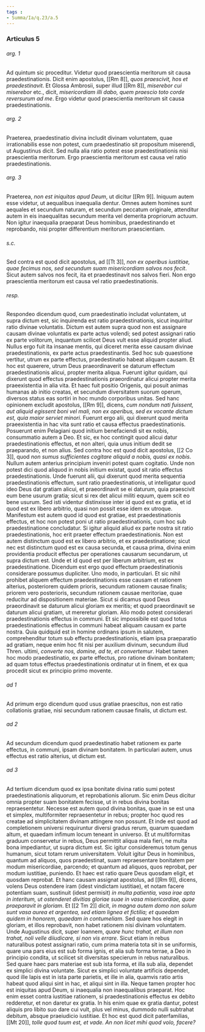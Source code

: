 ```yaml
---
tags : 
- Summa/Ia/q.23/a.5
---
```


### Articulus 5

###### arg. 1
Ad quintum sic proceditur. Videtur quod praescientia meritorum sit causa praedestinationis. Dicit enim apostolus, [[Rm 8]], *quos praescivit, hos et praedestinavit*. Et Glossa Ambrosii, super illud [[Rm 8]], *miserebor cui miserebor* etc., dicit, *misericordiam illi dabo, quem praescio toto corde reversurum ad me*. Ergo videtur quod praescientia meritorum sit causa praedestinationis.

###### arg. 2
Praeterea, praedestinatio divina includit divinam voluntatem, quae irrationabilis esse non potest, cum praedestinatio sit propositum miserendi, ut Augustinus dicit. Sed nulla alia ratio potest esse praedestinationis nisi praescientia meritorum. Ergo praescientia meritorum est causa vel ratio praedestinationis.

###### arg. 3
Praeterea, *non est iniquitas apud Deum*, ut dicitur [[Rm 9]]. Iniquum autem esse videtur, ut aequalibus inaequalia dentur. Omnes autem homines sunt aequales et secundum naturam, et secundum peccatum originale, attenditur autem in eis inaequalitas secundum merita vel demerita propriorum actuum. Non igitur inaequalia praeparat Deus hominibus, praedestinando et reprobando, nisi propter differentium meritorum praescientiam.

###### s.c.
Sed contra est quod dicit apostolus, ad [[Tt 3]], *non ex operibus iustitiae, quae fecimus nos, sed secundum suam misericordiam salvos nos fecit*. Sicut autem salvos nos fecit, ita et praedestinavit nos salvos fieri. Non ergo praescientia meritorum est causa vel ratio praedestinationis.

###### resp.
Respondeo dicendum quod, cum praedestinatio includat voluntatem, ut supra dictum est, sic inquirenda est ratio praedestinationis, sicut inquiritur ratio divinae voluntatis. Dictum est autem supra quod non est assignare causam divinae voluntatis ex parte actus volendi; sed potest assignari ratio ex parte volitorum, inquantum scilicet Deus vult esse aliquid propter aliud. Nullus ergo fuit ita insanae mentis, qui diceret merita esse causam divinae praedestinationis, ex parte actus praedestinantis. Sed hoc sub quaestione vertitur, utrum ex parte effectus, praedestinatio habeat aliquam causam. Et hoc est quaerere, utrum Deus praeordinaverit se daturum effectum praedestinationis alicui, propter merita aliqua. Fuerunt igitur quidam, qui dixerunt quod effectus praedestinationis praeordinatur alicui propter merita praeexistentia in alia vita. Et haec fuit positio Origenis, qui posuit animas humanas ab initio creatas, et secundum diversitatem suorum operum, diversos status eas sortiri in hoc mundo corporibus unitas. Sed hanc opinionem excludit apostolus, [[Rm 9]], dicens, *cum nondum nati fuissent, aut aliquid egissent boni vel mali, non ex operibus, sed ex vocante dictum est, quia maior serviet minori*. Fuerunt ergo alii, qui dixerunt quod merita praeexistentia in hac vita sunt ratio et causa effectus praedestinationis. Posuerunt enim Pelagiani quod initium benefaciendi sit ex nobis, consummatio autem a Deo. Et sic, ex hoc contingit quod alicui datur praedestinationis effectus, et non alteri, quia unus initium dedit se praeparando, et non alius. Sed contra hoc est quod dicit apostolus, [[2 Co 3]], quod *non sumus sufficientes cogitare aliquid a nobis, quasi ex nobis*. Nullum autem anterius principium inveniri potest quam cogitatio. Unde non potest dici quod aliquod in nobis initium existat, quod sit ratio effectus praedestinationis. Unde fuerunt alii, qui dixerunt quod merita sequentia praedestinationis effectum, sunt ratio praedestinationis, ut intelligatur quod ideo Deus dat gratiam alicui, et praeordinavit se ei daturum, quia praescivit eum bene usurum gratia; sicut si rex det alicui militi equum, quem scit eo bene usurum. Sed isti videntur distinxisse inter id quod est ex gratia, et id quod est ex libero arbitrio, quasi non possit esse idem ex utroque. Manifestum est autem quod id quod est gratiae, est praedestinationis effectus, et hoc non potest poni ut ratio praedestinationis, cum hoc sub praedestinatione concludatur. Si igitur aliquid aliud ex parte nostra sit ratio praedestinationis, hoc erit praeter effectum praedestinationis. Non est autem distinctum quod est ex libero arbitrio, et ex praedestinatione; sicut nec est distinctum quod est ex causa secunda, et causa prima, divina enim providentia producit effectus per operationes causarum secundarum, ut supra dictum est. Unde et id quod est per liberum arbitrium, est ex praedestinatione. Dicendum est ergo quod effectum praedestinationis considerare possumus dupliciter. Uno modo, in particulari. Et sic nihil prohibet aliquem effectum praedestinationis esse causam et rationem alterius, posteriorem quidem prioris, secundum rationem causae finalis; priorem vero posterioris, secundum rationem causae meritoriae, quae reducitur ad dispositionem materiae. Sicut si dicamus quod Deus praeordinavit se daturum alicui gloriam ex meritis; et quod praeordinavit se daturum alicui gratiam, ut mereretur gloriam. Alio modo potest considerari praedestinationis effectus in communi. Et sic impossibile est quod totus praedestinationis effectus in communi habeat aliquam causam ex parte nostra. Quia quidquid est in homine ordinans ipsum in salutem, comprehenditur totum sub effectu praedestinationis, etiam ipsa praeparatio ad gratiam, neque enim hoc fit nisi per auxilium divinum, secundum illud Thren. ultimi, *converte nos, domine, ad te, et convertemur*. Habet tamen hoc modo praedestinatio, ex parte effectus, pro ratione divinam bonitatem; ad quam totus effectus praedestinationis ordinatur ut in finem, et ex qua procedit sicut ex principio primo movente.

###### ad 1
Ad primum ergo dicendum quod usus gratiae praescitus, non est ratio collationis gratiae, nisi secundum rationem causae finalis, ut dictum est.

###### ad 2
Ad secundum dicendum quod praedestinatio habet rationem ex parte effectus, in communi, ipsam divinam bonitatem. In particulari autem, unus effectus est ratio alterius, ut dictum est.

###### ad 3
Ad tertium dicendum quod ex ipsa bonitate divina ratio sumi potest praedestinationis aliquorum, et reprobationis aliorum. Sic enim Deus dicitur omnia propter suam bonitatem fecisse, ut in rebus divina bonitas repraesentetur. Necesse est autem quod divina bonitas, quae in se est una et simplex, multiformiter repraesentetur in rebus; propter hoc quod res creatae ad simplicitatem divinam attingere non possunt. Et inde est quod ad completionem universi requiruntur diversi gradus rerum, quarum quaedam altum, et quaedam infimum locum teneant in universo. Et ut multiformitas graduum conservetur in rebus, Deus permittit aliqua mala fieri, ne multa bona impediantur, ut supra dictum est. Sic igitur consideremus totum genus humanum, sicut totam rerum universitatem. Voluit igitur Deus in hominibus, quantum ad aliquos, quos praedestinat, suam repraesentare bonitatem per modum misericordiae, parcendo; et quantum ad aliquos, quos reprobat, per modum iustitiae, puniendo. Et haec est ratio quare Deus quosdam eligit, et quosdam reprobat. Et hanc causam assignat apostolus, ad [[Rm 9]], dicens, volens Deus ostendere iram (idest vindictam iustitiae), et notam facere potentiam suam, sustinuit (idest permisit) *in multa patientia, vasa irae apta in interitum, ut ostenderet divitias gloriae suae in vasa misericordiae, quae praeparavit in gloriam*. Et [[2 Tm 2]] dicit, *in magna autem domo non solum sunt vasa aurea et argentea, sed etiam lignea et fictilia; et quaedam quidem in honorem, quaedam in contumeliam*. Sed quare hos elegit in gloriam, et illos reprobavit, non habet rationem nisi divinam voluntatem. Unde Augustinus dicit, super Ioannem, *quare hunc trahat, et illum non trahat, noli velle diiudicare, si non vis errare*. Sicut etiam in rebus naturalibus potest assignari ratio, cum prima materia tota sit in se uniformis, quare una pars eius est sub forma ignis, et alia sub forma terrae, a Deo in principio condita, ut scilicet sit diversitas specierum in rebus naturalibus. Sed quare haec pars materiae est sub ista forma, et illa sub alia, dependet ex simplici divina voluntate. Sicut ex simplici voluntate artificis dependet, quod ille lapis est in ista parte parietis, et ille in alia, quamvis ratio artis habeat quod aliqui sint in hac, et aliqui sint in illa. Neque tamen propter hoc est iniquitas apud Deum, si inaequalia non inaequalibus praeparat. Hoc enim esset contra iustitiae rationem, si praedestinationis effectus ex debito redderetur, et non daretur ex gratia. In his enim quae ex gratia dantur, potest aliquis pro libito suo dare cui vult, plus vel minus, dummodo nulli subtrahat debitum, absque praeiudicio iustitiae. Et hoc est quod dicit paterfamilias, [[Mt 20]], *tolle quod tuum est, et vade. An non licet mihi quod volo, facere?*

